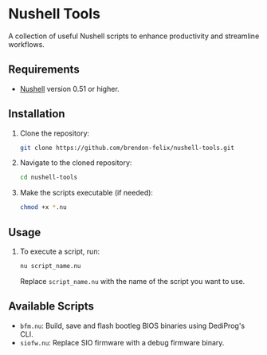 # Nushell Tools

A collection of useful Nushell scripts to enhance productivity and streamline workflows.

## Requirements

- [Nushell](https://www.nushell.sh/) version 0.51 or higher.

## Installation

1. Clone the repository:

   ```bash
   git clone https://github.com/brendon-felix/nushell-tools.git
   ```

2. Navigate to the cloned repository:

   ```bash
   cd nushell-tools
   ```

3. Make the scripts executable (if needed):

   ```bash
   chmod +x *.nu
   ```

## Usage

1. To execute a script, run:

   ```bash
   nu script_name.nu
   ```

   Replace `script_name.nu` with the name of the script you want to use.

## Available Scripts 

- `bfm.nu`: Build, save and flash bootleg BIOS binaries using DediProg's CLI.
- `siofw.nu`: Replace SIO firmware with a debug firmware binary.
